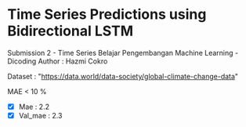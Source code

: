 # Time Series Predictions using Bidirectional LSTM
Submission 2 - Time Series Belajar Pengembangan Machine Learning - Dicoding
Author : Hazmi Cokro

Dataset : "https://data.world/data-society/global-climate-change-data"

MAE < 10 %

- [x] Mae : 2.2
- [x] Val_mae : 2.3
